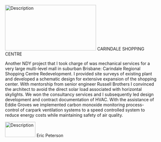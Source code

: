 <img src="https://images.squarespace-cdn.com/content/v1/5e8c44dc5a2b0e04f9a3f56e/1588142593241-TWPPFZR9KZYSG000CASC/Carindale-Shopping-Centre-Mini-Golf-Course-Ariel-View-768x768.jpg?format=500w" alt=Description width="300" height="150"> CARINDALE SHOPPING CENTRE

Another NDY project that I took charge of was mechanical services for a very large multi-level mall in suburban Brisbane:
Carindale Regional Shopping Centre Redevelopment. 
I provided site surveys of existing plant and developed a schematic design for extensive expansion of the 
shopping center. 
With mentorship from senior engineer Russell Brothers I convinced the architect to avoid the direct solar 
load associated with horizontal skylights. 
We won the consultancy services and I subsequently led design development and contract documentation of HVAC. 
With the assistance of Eddie Groves we implemented carbon monoxide monitoring process-control of carpark ventilation 
systems to a speed controlled system to reduce energy costs while maintaining safety of air quality.



<img src="https://cdn.prod.website-files.com/605038b679d21525d348dda5/605038b679d215352148e444_Norman%20Disney%20%26%20Young.jpg" alt=Description width="100" height="50"> Eric Peterson


